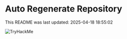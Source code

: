 # Auto Regenerate Repository

This README was last updated: 2025-04-18 18:55:02

 ![TryHackMe](https://tryhackme.com/badge/533634)